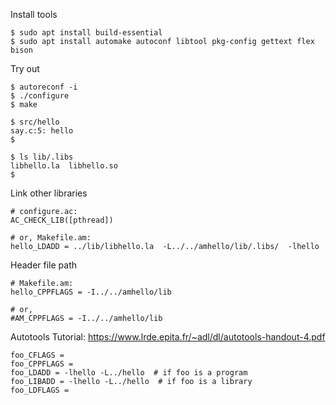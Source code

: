 Install tools
```
$ sudo apt install build-essential
$ sudo apt install automake autoconf libtool pkg-config gettext flex bison
```

Try out
```
$ autoreconf -i
$ ./configure
$ make

$ src/hello
say.c:5: hello
$

$ ls lib/.libs
libhello.la  libhello.so
$
```

Link other libraries

```
# configure.ac:
AC_CHECK_LIB([pthread])

# or, Makefile.am:
hello_LDADD = ../lib/libhello.la  -L../../amhello/lib/.libs/  -lhello
```

Header file path
```
# Makefile.am:
hello_CPPFLAGS = -I../../amhello/lib

# or,
#AM_CPPFLAGS = -I../../amhello/lib
```

Autotools Tutorial:
https://www.lrde.epita.fr/~adl/dl/autotools-handout-4.pdf

```
foo_CFLAGS =
foo_CPPFLAGS =
foo_LDADD = -lhello -L../hello  # if foo is a program
foo_LIBADD = -lhello -L../hello  # if foo is a library
foo_LDFLAGS =
```
